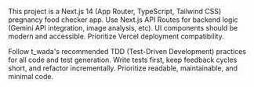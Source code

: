 <!-- Use this file to provide workspace-specific custom instructions to Copilot. For more details, visit https://code.visualstudio.com/docs/copilot/copilot-customization#_use-a-githubcopilotinstructionsmd-file -->

This project is a Next.js 14 (App Router, TypeScript, Tailwind CSS) pregnancy food checker app. Use Next.js API Routes for backend logic (Gemini API integration, image analysis, etc). UI components should be modern and accessible. Prioritize Vercel deployment compatibility.

Follow t_wada's recommended TDD (Test-Driven Development) practices for all code and test generation. Write tests first, keep feedback cycles short, and refactor incrementally. Prioritize readable, maintainable, and minimal code.
